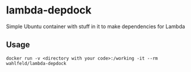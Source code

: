 # lambda-depdock
Simple Ubuntu container with stuff in it to make dependencies for Lambda

## Usage
`docker run -v <directory with your code>:/working -it --rm wahlfeld/lambda-depdock`
